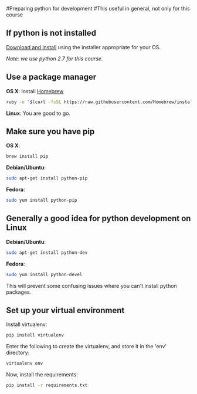 #Preparing python for development
#This useful in general, not only for this course

## If python is not installed

[Download and install](https://www.python.org/download/releases/2.7/) using the installer appropriate for your OS.

*Note: we use python 2.7 for this course.*

## Use a package manager

**OS X**: Install [Homebrew](http://brew.sh/)

```bash
ruby -e "$(curl -fsSL https://raw.githubusercontent.com/Homebrew/install/master/install)"
```

**Linux**: You are good to go.

## Make sure you have pip
**OS X**:

```bash
brew install pip
```
**Debian/Ubuntu**:

```bash
sudo apt-get install python-pip
```

**Fedora**:

```bash
sudo yum install python-pip
```

## Generally a good idea for python development on Linux

**Debian/Ubuntu**:

```bash
sudo apt-get install python-dev
```

**Fedora**:

```bash
sudo yum install python-devel
```

This will prevent some confusing issues where you can't install python packages.

## Set up your virtual environment

Install virtualenv:

```bash
pip install virtualenv
```

Enter the following to create the virtualenv, and store it in the 'env' directory:

```bash
virtualenv env
```

Now, install the requirements:

```bash
pip install -r requirements.txt
```
